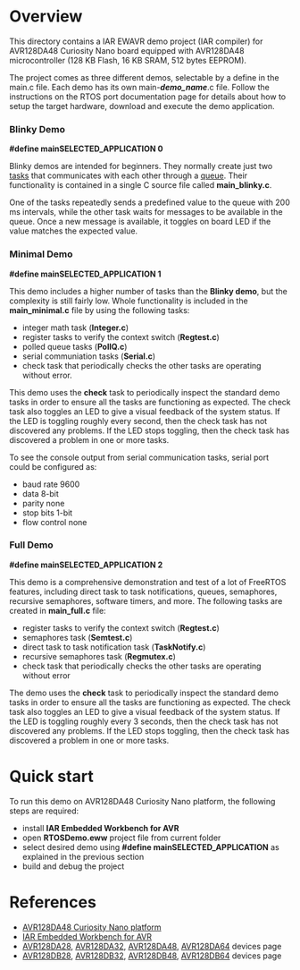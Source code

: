 
# Overview

This directory contains a IAR EWAVR demo project (IAR compiler) for AVR128DA48 Curiosity Nano board equipped with AVR128DA48 microcontroller (128 KB Flash, 16 KB SRAM, 512 bytes EEPROM).

The project comes as three different demos, selectable by a define in the main.c file. Each demo has its own main-***demo_name***.c file. Follow the instructions on the RTOS port documentation page for details about how to setup the target hardware, download and execute the demo application.

### Blinky Demo

**#define       mainSELECTED_APPLICATION	  0**

Blinky demos are intended for beginners. They normally create just two [tasks](https://www.freertos.org/a00015.html) that communicates with each other through a [queue](https://www.freertos.org/Embedded-RTOS-Queues.html). Their functionality is contained in a single C source file called **main_blinky.c**.

One of the tasks repeatedly sends a predefined value to the queue with 200 ms intervals, while the other task waits for messages to be available in the queue. Once a new message is available, it toggles on board LED if the value matches the expected value.


### Minimal Demo

**#define       mainSELECTED_APPLICATION	  1**

This demo includes a higher number of tasks than the **Blinky demo**, but the complexity is still fairly low. Whole functionality is included in the **main_minimal.c** file by using the following tasks:

 - integer math task (**Integer.c**)
 - register tasks to verify the context switch (**Regtest.c**)
 - polled queue tasks (**PollQ.c**)
 - serial communiation tasks (**Serial.c**)
 - check task that periodically checks the other tasks are operating without error.

This demo uses the **check** task to periodically inspect the standard demo tasks in order to ensure all the tasks are functioning as expected. The check task also toggles an LED to give a visual feedback of the system status. If the LED is toggling roughly every second, then the check task has not discovered any problems. If the LED stops toggling, then the check task has discovered a problem in one or more tasks.

To see the console output from serial communication tasks, serial port could be configured as:
 - baud rate 9600
 - data 8-bit
 - parity none
 - stop bits 1-bit
 - flow control none

### Full Demo

**#define       mainSELECTED_APPLICATION	  2**

This demo is a comprehensive demonstration and test of a lot of FreeRTOS features, including direct task to task notifications, queues, semaphores, recursive semaphores, software timers, and more. The following tasks are created in **main_full.c** file:

 - register tasks to verify the context switch (**Regtest.c**)
 - semaphores task (**Semtest.c**)
 - direct task to task notification task (**TaskNotify.c**)
 - recursive semaphores task (**Regmutex.c**)
 - check task that periodically checks the other tasks are operating without error

The demo uses the **check** task to periodically inspect the standard demo tasks in order to ensure all the tasks are functioning as expected. The check task also toggles an LED to give a visual feedback of the system status. If the LED is toggling roughly every 3 seconds, then the check task has not discovered any problems. If the LED stops toggling, then the check task has discovered a problem in one or more tasks.

# Quick start

To run this demo on AVR128DA48 Curiosity Nano platform, the following steps are required:
 - install **IAR Embedded Workbench for AVR**
 - open **RTOSDemo.eww** project file from current folder
 - select desired demo using **#define       mainSELECTED_APPLICATION** as explained in the previous section
 - build and debug the project


# References
  - [AVR128DA48 Curiosity Nano platform](https://www.microchip.com/DevelopmentTools/ProductDetails/PartNO/DM164151)
  - [IAR Embedded Workbench for AVR](https://www.iar.com/iar-embedded-workbench/#!?architecture=AVR)
  - [AVR128DA28](https://www.microchip.com/wwwproducts/en/AVR128DA28), [AVR128DA32](https://www.microchip.com/wwwproducts/en/AVR128DA32), [AVR128DA48](https://www.microchip.com/wwwproducts/en/AVR128DA48), [AVR128DA64](https://www.microchip.com/wwwproducts/en/AVR128DA64) devices page
  - [AVR128DB28](https://www.microchip.com/wwwproducts/en/AVR128DB28), [AVR128DB32](https://www.microchip.com/wwwproducts/en/AVR128DB32), [AVR128DB48](https://www.microchip.com/wwwproducts/en/AVR128DB48), [AVR128DB64](https://www.microchip.com/wwwproducts/en/AVR128DB64) devices page
